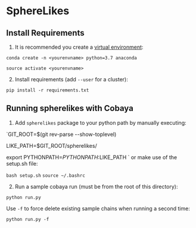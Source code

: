 # SphereLikes

## Install Requirements

1. It is recommended you create a [virtual environment](https://uoa-eresearch.github.io/eresearch-cookbook/recipe/2014/11/20/conda/):

`conda create -n <yourenvname> python=3.7 anaconda`

`source activate <yourenvname>`

2. Install requirements (add `--user` for a cluster): 

`pip install -r requirements.txt`

## Running spherelikes with Cobaya

1. Add `spherelikes` package to your python path by manually executing:

`GIT_ROOT=$(git rev-parse --show-toplevel)

LIKE_PATH=$GIT_ROOT/spherelikes/

export PYTHONPATH=$PYTHONPATH:$LIKE_PATH
`
or make use of the setup.sh file:

`bash setup.sh`
`source ~/.bashrc`

2. Run a sample cobaya run (must be from the root of this directory):

`python run.py`

Use `-f` to force delete existing sample chains when running a second time:

`python run.py -f` 
